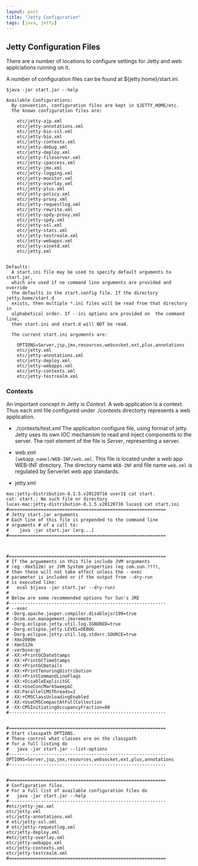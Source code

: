 ```yaml
---
layout: post
title: "Jetty Configuration"
tags: [java, jetty]
---
```


## Jetty Configuration Files

There are a number of locations to configure settings for Jetty and web applciations running on it. 

A number of configuration files can be found at ${jetty.home}/start.ini. 

```
$java -jar start.jar --help

Available Configurations:
  By convention, configuration files are kept in $JETTY_HOME/etc.
  The known configuration files are:
  
    etc/jetty-ajp.xml
    etc/jetty-annotations.xml
    etc/jetty-bio-ssl.xml
    etc/jetty-bio.xml
    etc/jetty-contexts.xml
    etc/jetty-debug.xml
    etc/jetty-deploy.xml
    etc/jetty-fileserver.xml
    etc/jetty-ipaccess.xml
    etc/jetty-jmx.xml
    etc/jetty-logging.xml
    etc/jetty-monitor.xml
    etc/jetty-overlay.xml
    etc/jetty-plus.xml
    etc/jetty-policy.xml
    etc/jetty-proxy.xml
    etc/jetty-requestlog.xml
    etc/jetty-rewrite.xml
    etc/jetty-spdy-proxy.xml
    etc/jetty-spdy.xml
    etc/jetty-ssl.xml
    etc/jetty-stats.xml
    etc/jetty-testrealm.xml
    etc/jetty-webapps.xml
    etc/jetty-xinetd.xml
    etc/jetty.xml


Defaults:
  A start.ini file may be used to specify default arguments to start.jar,
  which are used if no command line arguments are provided and override 
  the defaults in the start.config file. If the directory jetty.home/start.d
  exists, then multiple *.ini files will be read from that directory in 
  alphabetical order. If --ini options are provided on  the command line,
  then start.ini and start.d will NOT be read. 
  
  The current start.ini arguments are:

    OPTIONS=Server,jsp,jmx,resources,websocket,ext,plus,annotations
    etc/jetty.xml
    etc/jetty-annotations.xml
    etc/jetty-deploy.xml
    etc/jetty-webapps.xml
    etc/jetty-contexts.xml
    etc/jetty-testrealm.xml

```


### Contexts
An important concept in Jetty is *Context*. A web application is a context. Thus each xml file configured under ./contexts directorty represents a web application. 


* ./contexts/test.xml 
    The applicaiton configure file, using format of jetty. Jetty uses its own IOC mechanism to read and inject components to the server. The root element of the file is *Server*, representing a server. 

* web.xml  
    `[webapp_name]/WEB-INF/web.xml`. This file is located under a web app WEB-INF directory. The directory name `WEB-INF` and file name `web.xml` is regulated by Serverlet web app standards. 

* jetty.xml

 








```
mac:jetty-distribution-8.1.5.v20120716 user1$ cat start.
cat: start.: No such file or directory
lucas-mac:jetty-distribution-8.1.5.v20120716 lucas$ cat start.ini 
#===========================================================
# Jetty start.jar arguments
# Each line of this file is prepended to the command line 
# arguments # of a call to:
#    java -jar start.jar [arg...]
#===========================================================



#===========================================================
# If the arguements in this file include JVM arguments 
# (eg -Xmx512m) or JVM System properties (eg com.sun.???),
# then these will not take affect unless the --exec 
# parameter is included or if the output from --dry-run
# is executed like:
#   eval $(java -jar start.jar --dry-run)
#
# Below are some recommended options for Sun's JRE
#-----------------------------------------------------------
# --exec
# -Dorg.apache.jasper.compiler.disablejsr199=true
# -Dcom.sun.management.jmxremote
# -Dorg.eclipse.jetty.util.log.IGNORED=true
# -Dorg.eclipse.jetty.LEVEL=DEBUG
# -Dorg.eclipse.jetty.util.log.stderr.SOURCE=true
# -Xmx2000m
# -Xmn512m
# -verbose:gc
# -XX:+PrintGCDateStamps
# -XX:+PrintGCTimeStamps
# -XX:+PrintGCDetails
# -XX:+PrintTenuringDistribution
# -XX:+PrintCommandLineFlags
# -XX:+DisableExplicitGC
# -XX:+UseConcMarkSweepGC
# -XX:ParallelCMSThreads=2
# -XX:+CMSClassUnloadingEnabled  
# -XX:+UseCMSCompactAtFullCollection
# -XX:CMSInitiatingOccupancyFraction=80
#-----------------------------------------------------------


#===========================================================
# Start classpath OPTIONS.
# These control what classes are on the classpath
# for a full listing do
#   java -jar start.jar --list-options
#-----------------------------------------------------------
OPTIONS=Server,jsp,jmx,resources,websocket,ext,plus,annotations
#-----------------------------------------------------------


#===========================================================
# Configuration files.
# For a full list of available configuration files do
#   java -jar start.jar --help
#-----------------------------------------------------------
#etc/jetty-jmx.xml
etc/jetty.xml
etc/jetty-annotations.xml
# etc/jetty-ssl.xml
# etc/jetty-requestlog.xml
etc/jetty-deploy.xml
#etc/jetty-overlay.xml
etc/jetty-webapps.xml
etc/jetty-contexts.xml
etc/jetty-testrealm.xml
#===========================================================
``` 


